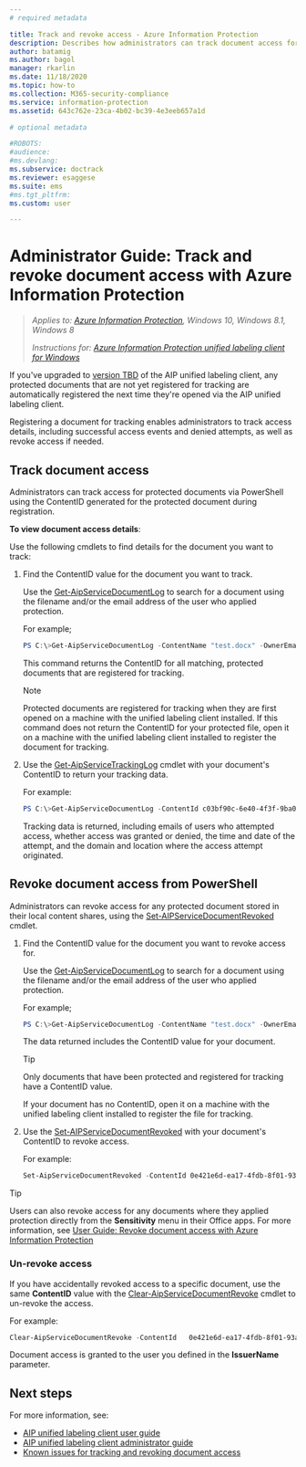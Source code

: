 ```yaml
---
# required metadata

title: Track and revoke access - Azure Information Protection
description: Describes how administrators can track document access for protected documents, as well as revoke access if needed.
author: batamig
ms.author: bagol
manager: rkarlin
ms.date: 11/18/2020
ms.topic: how-to
ms.collection: M365-security-compliance
ms.service: information-protection
ms.assetid: 643c762e-23ca-4b02-bc39-4e3eeb657a1d

# optional metadata

#ROBOTS:
#audience:
#ms.devlang:
ms.subservice: doctrack
ms.reviewer: esaggese
ms.suite: ems
#ms.tgt_pltfrm:
ms.custom: user

---
```


# Administrator Guide: Track and revoke document access with Azure Information Protection

>*Applies to: [Azure Information Protection](https://azure.microsoft.com/pricing/details/information-protection), Windows 10, Windows 8.1, Windows 8*
>
> *Instructions for: [Azure Information Protection unified labeling client for Windows](../faqs.md#whats-the-difference-between-the-azure-information-protection-classic-and-unified-labeling-clients)*

If you've upgraded to [version TBD](unifiedlabelingclient-version-release-history.md#version-tbd-public-preview) of the AIP unified labeling client, any protected documents that are not yet registered for tracking are automatically registered the next time they're opened via the AIP unified labeling client.

Registering a document for tracking enables administrators to track access details, including successful access events and denied attempts, as well as revoke access if needed.

## Track document access

Administrators can track access for protected documents via PowerShell using the ContentID generated for the protected document during registration.

**To view document access details**:

Use the following cmdlets to find details for the document you want to track:

1. Find the ContentID value for the document you want to track.
    
    Use the [Get-AipServiceDocumentLog](/powershell/module/aipservice/get-aipservicedocumentlog) to search for a document using the filename and/or the email address of the user who applied protection.
    
    For example;
        
    ```PowerShell
    PS C:\>Get-AipServiceDocumentLog -ContentName "test.docx" -OwnerEmail “alice@contoso.com” -FromTime "12/01/2020 00:00:00" -ToTime "12/31/2020 23:59:59"
    ```
 
    This command returns the ContentID for all matching, protected documents that are registered for tracking.

    > [!NOTE]
    > Protected documents are registered for tracking when they are first opened on a machine with the unified labeling client installed. If this command does not return the ContentID for your protected file, open it on a machine with the unified labeling client installed to register the document for tracking.

1. Use the [Get-AipServiceTrackingLog](/powershell/module/aipservice/get-aipservicetrackinglog) cmdlet with your document's ContentID to return your tracking data.

    For example:
    
    ```PowerShell
    PS C:\>Get-AipServiceDocumentLog -ContentId c03bf90c-6e40-4f3f-9ba0-2bcd77524b87
    ```

    Tracking data is returned, including emails of users who attempted access, whether access was granted or denied, the time and date of the attempt, and the domain and location where the access attempt originated.

## Revoke document access from PowerShell

Administrators can revoke access for any protected document stored in their local content shares, using the [Set-AIPServiceDocumentRevoked](/powershell/module/aipservice/set-aipservicedocumentrevoked) cmdlet. 

1. Find the ContentID value for the document you want to revoke access for.
    
    Use the [Get-AipServiceDocumentLog](/powershell/module/aipservice/get-aipservicedocumentlog) to search for a document using the filename and/or the email address of the user who applied protection.
    
    For example;
        
    ```PowerShell
    PS C:\>Get-AipServiceDocumentLog -ContentName "test.docx" -OwnerEmail “alice@contoso.com” -FromTime "12/01/2020 00:00:00" -ToTime "12/31/2020 23:59:59"
    ```

    The data returned includes the ContentID value for your document.

    > [!TIP]
    > Only documents that have been protected and registered for tracking have a ContentID value. 
    >
    > If your document has no ContentID, open it on a machine with the unified labeling client installed to register the file for tracking.

1. Use the [Set-AIPServiceDocumentRevoked](/powershell/module/aipservice/set-aipservicedocumentrevoked) with your document's ContentID to revoke access.

    For example:

    ```PowerShell
    Set-AipServiceDocumentRevoked -ContentId 0e421e6d-ea17-4fdb-8f01-93a3e71333b8 -IssuerName testIssuer
    ```

> [!TIP]
> Users can also revoke access for any documents where they applied protection directly from the **Sensitivity** menu in their Office apps. For more information, see [User Guide: Revoke document access with Azure Information Protection](revoke-access-user.md)

### Un-revoke access

If you have accidentally revoked access to a specific document, use the same **ContentID** value with the [Clear-AipServiceDocumentRevoke](/powershell/module/aipservice/clear-aipservicedocumentrevoke) cmdlet to un-revoke the access. 

For example: 

```PowerShell
Clear-AipServiceDocumentRevoke -ContentId   0e421e6d-ea17-4fdb-8f01-93a3e71333b8 -IssuerName testIssuer
```

Document access is granted to the user you defined in the **IssuerName** parameter.

## Next steps

For more information, see:

- [AIP unified labeling client user guide](clientv2-user-guide.md)
- [AIP unified labeling client administrator guide](clientv2-admin-guide.md)
- [Known issues for tracking and revoking document access](../known-issues.md#tracking-and-revoking-document-access)